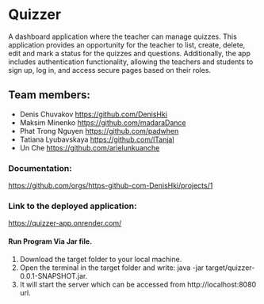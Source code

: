 # Quizzer
A dashboard application where the teacher can manage quizzes. 
This application provides an opportunity for the teacher to list, create, delete, edit and mark 
a status for the quizzes and questions.  Additionally, the app includes authentication functionality, 
allowing the teachers and students to sign up, log in, and access secure pages based on their roles.

## Team members:
- Denis Chuvakov       <https://github.com/DenisHki>
- Maksim Minenko       <https://github.com/madaraDance>
- Phat Trong Nguyen    <https://github.com/padwhen>
- Tatiana Lyubavskaya  <https://github.com/lTanjal>
- Un Che               <https://github.com/arielunkuanche>

### Documentation:
<https://github.com/orgs/https-github-com-DenisHki/projects/1>

### Link to the deployed application:
<https://quizzer-app.onrender.com/>


#### Run Program Via Jar file.
 1. Download the target folder to your local machine.
 2. Open the terminal in the target folder and write: java -jar target/quizzer-0.0.1-SNAPSHOT.jar.
 3. It will start the server which can be accessed from http://localhost:8080 url.


